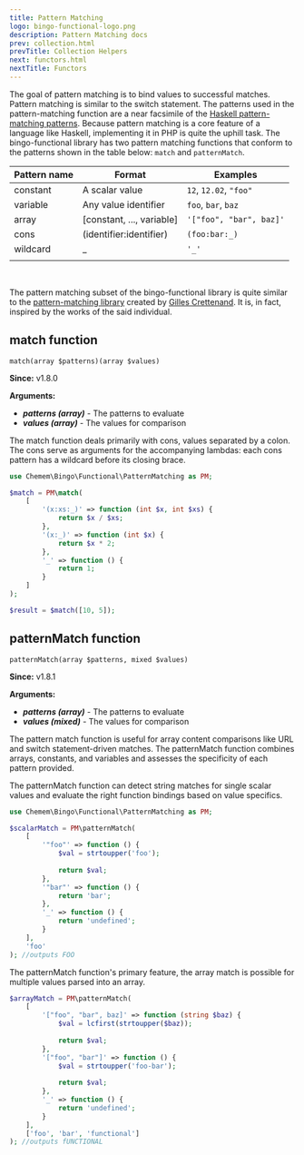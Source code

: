 ```yaml
---
title: Pattern Matching
logo: bingo-functional-logo.png
description: Pattern Matching docs
prev: collection.html
prevTitle: Collection Helpers
next: functors.html
nextTitle: Functors
---
```


The goal of pattern matching is to bind values to successful matches. Pattern matching is similar to the switch statement. The patterns used in the pattern-matching function are a near facsimile of the [Haskell pattern-matching patterns](https://en.wikibooks.org/wiki/Haskell/Pattern_matching). Because pattern matching is a core feature of a language like Haskell, implementing it in PHP is quite the uphill task. The bingo-functional library has two pattern matching functions that conform to the patterns shown in the table below: ```match``` and ```patternMatch```.

| Pattern name    | Format                    | Examples |
|-----------------|---------------------------|----------|
| constant        | A scalar value            | ```12```, ```12.02```, ```"foo"``` |
| variable        | Any value identifier      | ```foo```, ```bar```, ```baz``` |
| array           | [constant, ..., variable] | ```'["foo", "bar", baz]'``` |
| cons            | (identifier:identifier)   | ```(foo:bar:_)``` |
| wildcard        | _                         | ```'_'``` |
|                 |                           |          |
<br />

The pattern matching subset of the bingo-functional library is quite similar to the [pattern-matching library](https://packagist.org/packages/functional-php/pattern-matching) created by [Gilles Crettenand](https://github.com/krtek4). It is, in fact, inspired by the works of the said individual. 

## match function

```
match(array $patterns)(array $values)
```

**Since:** v1.8.0

**Arguments:**

- ***patterns (array)*** - The patterns to evaluate
- ***values (array)*** - The values for comparison

The match function deals primarily with cons, values separated by a colon. The cons serve as arguments for the accompanying lambdas: each cons pattern has a wildcard before its closing brace.

```php
use Chemem\Bingo\Functional\PatternMatching as PM;

$match = PM\match(
	[
		'(x:xs:_)' => function (int $x, int $xs) {
			return $x / $xs;
		},
		'(x:_)' => function (int $x) {
			return $x * 2;
		},
		'_' => function () {
			return 1;
		}
	]
);

$result = $match([10, 5]);
```

## patternMatch function

```
patternMatch(array $patterns, mixed $values)
```

**Since:** v1.8.1

**Arguments:**

- ***patterns (array)*** - The patterns to evaluate
- ***values (mixed)*** - The values for comparison

The pattern match function is useful for array content comparisons like URL and switch statement-driven matches. The patternMatch function combines arrays, constants, and variables and assesses the specificity of each pattern provided. 

The patternMatch function can detect string matches for single scalar values and evaluate the right function bindings based on value specifics.

```php
use Chemem\Bingo\Functional\PatternMatching as PM;

$scalarMatch = PM\patternMatch(
	[
		'"foo"' => function () {
			$val = strtoupper('foo');
			
			return $val;
		},
		'"bar"' => function () {
			return 'bar';
		},
		'_' => function () {
			return 'undefined';
		}
	],
	'foo'
); //outputs FOO
```

The patternMatch function's primary feature, the array match is possible for multiple values parsed into an array.

```php
$arrayMatch = PM\patternMatch(
	[
		'["foo", "bar", baz]' => function (string $baz) {
			$val = lcfirst(strtoupper($baz));
			
			return $val;
		},
		'["foo", "bar"]' => function () {
			$val = strtoupper('foo-bar');
			
			return $val;
		},
		'_' => function () {
			return 'undefined';
		}
	],
	['foo', 'bar', 'functional']
); //outputs fUNCTIONAL
```